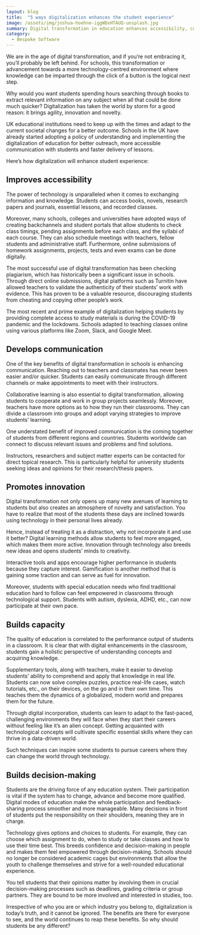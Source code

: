 ```yaml
---
layout: blog
title:  "5 ways digitalization enhances the student experience"
image: /assets/img/joshua-hoehne-iggWDxHTAUQ-unsplash.jpg
summary: Digital transformation in education enhances accessibility, communication, innovation, capacity building, and decision-making, preparing students for a technologically advanced future.
category:
  - Bespoke Software
---
```


We are in the age of digital transformation, and if you’re not embracing it, you’ll probably be left behind. For schools, this transformation or advancement towards a more technology-centred environment where knowledge can be imparted through the click of a button is the logical next step.

Why would you want students spending hours searching through books to extract relevant information on any subject when all that could be done much quicker? Digitalization has taken the world by storm for a good reason: it brings agility, innovation and novelty.

UK educational institutions need to keep up with the times and adapt to the current societal changes for a better outcome. Schools in the UK have already started adopting a policy of understanding and implementing the digitalization of education for better outreach, more accessible communication with students and faster delivery of lessons.

Here’s how digitalization will enhance student experience:

## Improves accessibility
The power of technology is unparalleled when it comes to exchanging information and knowledge. Students can access books, novels, research papers and journals, essential lessons, and recorded classes.

Moreover, many schools, colleges and universities have adopted ways of creating backchannels and student portals that allow students to check class timings, pending assignments before each class, and the syllabi of each course. They can also schedule meetings with teachers, fellow students and administrative staff. Furthermore, online submissions of homework assignments, projects, tests and even exams can be done digitally.

The most successful use of digital transformation has been checking plagiarism, which has historically been a significant issue in schools. Through direct online submissions, digital platforms such as Turnitin have allowed teachers to validate the authenticity of their students’ work with evidence. This has proven to be a valuable resource, discouraging students from cheating and copying other people’s work.

The most recent and prime example of digitalization helping students by providing complete access to study materials is during the COVID-19 pandemic and the lockdowns. Schools adapted to teaching classes online using various platforms like Zoom, Slack, and Google Meet.

## Develops communication
One of the key benefits of digital transformation in schools is enhancing communication. Reaching out to teachers and classmates has never been easier and/or quicker.
Students can easily communicate through different channels or make appointments to meet with their instructors.

Collaborative learning is also essential to digital transformation, allowing students to cooperate and work in group projects seamlessly. Moreover, teachers have more options as to how they run their classrooms. They can divide a classroom into groups and adopt varying strategies to improve students’ learning.

One understated benefit of improved communication is the coming together of students from different regions and countries. Students worldwide can connect to discuss relevant issues and problems and find solutions.

Instructors, researchers and subject matter experts can be contacted for direct topical research. This is particularly helpful for university students seeking ideas and opinions for their research/thesis papers.

## Promotes innovation
Digital transformation not only opens up many new avenues of learning to students but also creates an atmosphere of novelty and satisfaction. You have to realize that most of the students these days are inclined towards using technology in their personal lives already.

Hence, instead of treating it as a distraction, why not incorporate it and use it better? Digital learning methods allow students to feel more engaged, which makes them more active. Innovation through technology also breeds new ideas and opens students’ minds to creativity.

Interactive tools and apps encourage higher performance in students because they capture interest. Gamification is another method that is gaining some traction and can serve as fuel for innovation.

Moreover, students with special education needs who find traditional education hard to follow can feel empowered in classrooms through technological support. Students with autism, dyslexia, ADHD, etc., can now participate at their own pace.

## Builds capacity
The quality of education is correlated to the performance output of students in a classroom. It is clear that with digital enhancements in the classroom, students gain a holistic perspective of understanding concepts and acquiring knowledge.

Supplementary tools, along with teachers, make it easier to develop students’ ability to comprehend and apply that knowledge in real life. Students can now solve complex puzzles, practice real-life cases, watch tutorials, etc., on their devices, on the go and in their own time. This teaches them the dynamics of a globalized, modern world and prepares them for the future.

Through digital incorporation, students can learn to adapt to the fast-paced, challenging environments they will face when they start their careers without feeling like it’s an alien concept. Getting acquainted with technological concepts will cultivate specific essential skills where they can thrive in a data-driven world.

Such techniques can inspire some students to pursue careers where they can change the world through technology.

## Builds decision-making
Students are the driving force of any education system. Their participation is vital if the system has to change, advance and become more qualified. Digital modes of education make the whole participation and feedback-sharing process smoother and more manageable. Many decisions in front of students put the responsibility on their shoulders, meaning they are in charge.

Technology gives options and choices to students. For example, they can choose which assignment to do, when to study or take classes and how to use their time best. This breeds confidence and decision-making in people and makes them feel empowered through decision-making. Schools should no longer be considered academic cages but environments that allow the youth to challenge themselves and strive for a well-rounded educational experience.

You tell students that their opinions matter by involving them in crucial decision-making processes such as deadlines, grading criteria or group partners. They are bound to be more involved and interested in studies, too.

Irrespective of who you are or which industry you belong to, digitalization is today’s truth, and it cannot be ignored. The benefits are there for everyone to see, and the world continues to reap these benefits. So why should students be any different?
